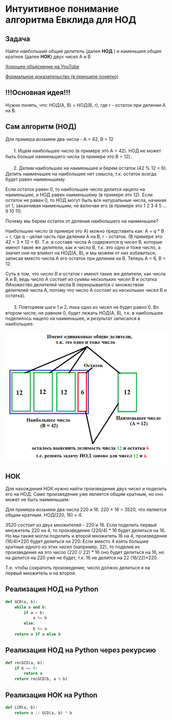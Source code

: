 <h1>Интуитивное понимание алгоритма Евклида для НОД</h1>
<h2>Задача</h2>

Найти наибольший общий делитель (далее **НОД** ) и наменьшее общее кратное (далее **НОК**) двух чисел A и B

[Хорошее объяснение на YouTube](https://www.youtube.com/watch?v=8VsHUYiJYBE#t=0m50s) 

[Формальное доказательство (в принципе понятно)](http://www.neurofox.ru/program/euclide) 

<h2>!!!Основная идея!!!</h2>
Нужно понять, что: НОД(A, B) = НОД(B, r), где r - остаток при делении A на B.

<h2>Сам алгоритм (НОД)</h2>
Для примера возьмем два числа - A = 42, B = 12<br></br>
ㅤㅤ1. Ищем наибольшее число (в примере это A = 42). НОД не может быть больше наименьшего числа (в примере это B = 12).<br></br>
ㅤㅤ2. Делим наибольшее на наименьшее и берем остаток (42 % 12 = 6). Делить наименьшее на наибольшее нет смысла, т.к. остаток всегда будет равен наименьшему.

Если остаток равен 0, то наибольшее число делится нацело на наименьшее, и НОД равен наименьшему (в примере это 12).
Если остаток не равен 0, то НОД могут быть все натуральные числа, начиная от 1, заканчивая наименьшим, не включая его (в примере это 1 2 3 4 5 ... 9 10 11).

Почему мы берем остаток от деления наибольшего на наименьшее?

Наибольшее число (в примере это A) можно представить как: A = q * B + r, где q - целая часть при делении A на B, r - остаток.
(В примере это 42 = 3 * 12 + 6). Т.е. в составе числа A содержится q чисел B, которые имеют такие же делители, как и число B, т.к. это одно и тоже число,
а значит они не влияют на НОД(A, B), и мы можем от них избавиться, записав вместо числа A его остаток при делении на B. 
Теперь A = 6, B = 12.

Суть в том, что число B и остаток r имеют такие же делители, как числа А и B, ведь число A состоит из суммы нескольких чисел B и остатка (Множество делителей числа B перекрывается с множеством делителей числа A, потому что число A состоит из нескольких чисел B и остатка).<br></br>
ㅤㅤ3. Повторяем шаги 1 и 2, пока одно из чисел не будет равно 0. Во втором числе, не равном 0, будет лежать НОД(A, B), т.к. в наибольшее поделилось нацело на наименьшее, и результат записался в наибольшее.

<p align="center">
  <img src="GCD-image.png" width="500"/>
</p>

<h2>НОК</h2>
Для нахождения НОК нужно найти произведение двух чисел и поделить его на НОД. Само произведение уже является общим кратным, но оно может не быть наименьшим.

Для примера возьмем два числа 220 и 16. 220 * 16 = 3520, что является общим кратным. НОД(220, 16) = 4.

3520 состоит из двух множителей - 220 и 16. Если поделить первый множитель 220 на 4, то произведение (220/4) * 16 будет делиться на 16. Но мы также могли поделить и второй множитель 16 на 4, произведение (16/4)*220 будет делиться на 220. Если вместо 4 взять большие кратные одного из этих чисел (например, 22), то поделив их произведение на это число (220 // 22) * 16 оно будет делиться на 16, но на делится на 220 уже не будет, т.к. 16 не делится на 22 (16/22)*220.

Т.е. чтобы сократить произведение, число должно делиться и на первый множитель и на второй.

<h2>Реализация НОД на Python</h2>

```python
def GCD(a, b):
    while a and b:
        if a > b:
            a %= b
        else:
            b %= a
    return a if a else b
```
<h2>Реализация НОД на Python через рекурсию</h2>

```python
def recGCD(a, b):
    if b == 0:
        return a
    return recGCD(b, a % b)
```

<h2>Реализация НОК на Python</h2>

```python
def LCM(a, b):
    return a // GCD(a, b) * b
```


